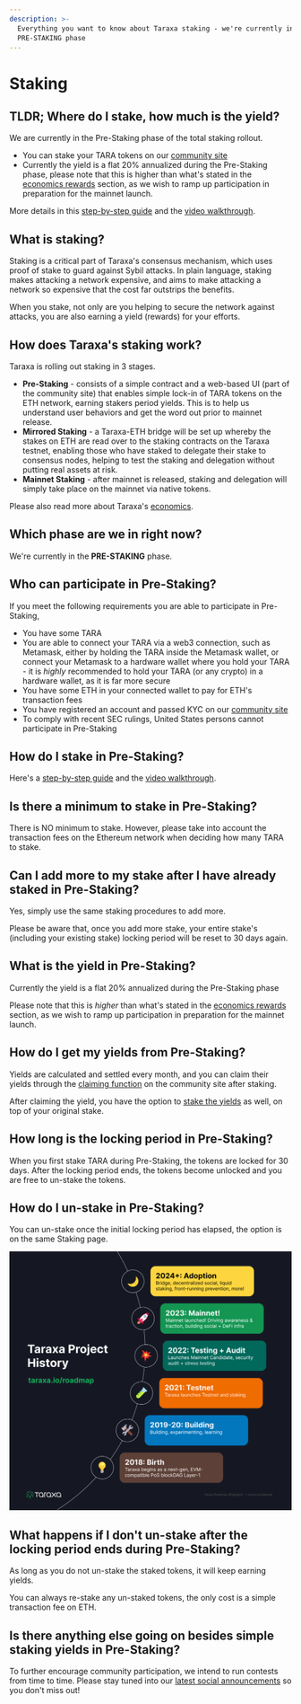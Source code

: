 ```yaml
---
description: >-
  Everything you want to know about Taraxa staking - we're currently in:
  PRE-STAKING phase
---
```


# Staking

## TLDR; Where do I stake, how much is the yield? 

We are currently in the Pre-Staking phase of the total staking rollout. 

* You can stake your TARA tokens on our [community site](https://www.taraxa.io/staking)
* Currently the yield is a flat 20% annualized during the Pre-Staking phase, please note that this is higher than what's stated in the [economics rewards](../tech-whitepaper/economic-model.md#5-5-rewards) section, as we wish to ramp up participation in preparation for the mainnet launch.

More details in this [step-by-step guide](https://medium.com/taraxa-project/how-to-stake-your-tara-a-step-by-step-guide-a03b72dd519e) and the [video walkthrough](https://youtu.be/7ZrzxsEcqps). 

## What is staking?

Staking is a critical part of Taraxa's consensus mechanism, which uses proof of stake to guard against Sybil attacks. In plain language, staking makes attacking a network expensive, and aims to make attacking a network so expensive that the cost far outstrips the benefits. 

When you stake, not only are you helping to secure the network against attacks, you are also earning a yield (rewards) for your efforts. 

## How does Taraxa's staking work? 

Taraxa is rolling out staking in 3 stages. 

* **Pre-Staking** - consists of a simple contract and a web-based UI (part of the community site) that enables simple lock-in of TARA tokens on the ETH network, earning stakers period yields. This is to help us understand user behaviors and get the word out prior to mainnet release. 
* **Mirrored Staking** - a Taraxa-ETH bridge will be set up whereby the stakes on ETH are read over to the staking contracts on the Taraxa testnet, enabling those who have staked to delegate their stake to consensus nodes, helping to test the staking and delegation without putting real assets at risk. 
* **Mainnet Staking** - after mainnet is released, staking and delegation will simply take place on the mainnet via native tokens. 

Please also read more about Taraxa's [economics](../tech-whitepaper/economic-model.md). 

## Which phase are we in right now? 

We're currently in the **PRE-STAKING** phase. 

## Who can participate in Pre-Staking? 

If you meet the following requirements you are able to participate in Pre-Staking, 

* You have some TARA
* You are able to connect your TARA via a web3 connection, such as Metamask, either by holding the TARA inside the Metamask wallet, or connect your Metamask to a hardware wallet where you hold your TARA - it is _highly_ recommended to hold your TARA (or any crypto) in a hardware wallet, as it is far more secure
* You have some ETH in your connected wallet to pay for ETH's transaction fees 
* You have registered an account and passed KYC on our [community site](https://community.taraxa.io)
* To comply with recent SEC rulings, United States persons cannot participate in Pre-Staking

## How do I stake in Pre-Staking? 

Here's a [step-by-step guide](https://medium.com/taraxa-project/how-to-stake-your-tara-a-step-by-step-guide-a03b72dd519e) and the [video walkthrough](https://youtu.be/7ZrzxsEcqps).

## Is there a minimum to stake in Pre-Staking? 

There is NO minimum to stake. However, please take into account the transaction fees on the Ethereum network when deciding how many TARA to stake. 

## Can I add more to my stake after I have already staked in Pre-Staking? 

Yes, simply use the same staking procedures to add more. 

Please be aware that, once you add more stake, your entire stake's (including your existing stake) locking period will be reset to 30 days again. 

## What is the yield in Pre-Staking? 

Currently the yield is a flat 20% annualized during the Pre-Staking phase

Please note that this is _higher_ than what's stated in the [economics rewards](../tech-whitepaper/economic-model.md#5-5-rewards) section, as we wish to ramp up participation in preparation for the mainnet launch.

## How do I get my yields from Pre-Staking? 

Yields are calculated and settled every month, and you can claim their yields through the [claiming function](https://claim.taraxa.io) on the community site after staking. 

After claiming the yield, you have the option to [stake the yields](https://www.taraxa.io/staking) as well, on top of your original stake. 

## How long is the locking period in Pre-Staking? 

When you first stake TARA during Pre-Staking, the tokens are locked for 30 days. After the locking period ends, the tokens become unlocked and you are free to un-stake the tokens. 

## How do I un-stake in Pre-Staking? 

You can un-stake once the initial locking period has elapsed, the option is on the same Staking page. 

![Figure: Un-staking button](../.gitbook/assets/Picture1.png)

## What happens if I don't un-stake after the locking period ends during Pre-Staking? 

As long as you do not un-stake the staked tokens, it will keep earning yields.

You can always re-stake any un-staked tokens, the only cost is a simple transaction fee on ETH. 

## Is there anything else going on besides simple staking yields in Pre-Staking? 

To further encourage community participation, we intend to run contests from time to time. Please stay tuned into our [latest social announcements](https://taraxa.io/latest) so you don't miss out! 

